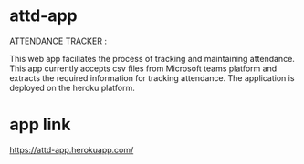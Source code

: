 # attd-app
ATTENDANCE TRACKER :

This web app faciliates the process of tracking and maintaining attendance. 
This app currently accepts csv files from Microsoft teams platform and extracts the required information for tracking attendance.
The application is deployed on the heroku platform.

# app link
https://attd-app.herokuapp.com/

